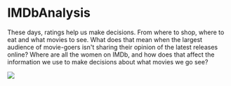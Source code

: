# IMDbAnalysis
These days, ratings help us make decisions. From where to shop, where to eat and what movies to see. What does that mean when the largest audience of movie-goers isn't sharing their opinion of the latest releases online? Where are all the women on IMDb, and how does that affect the information we use to make decisions about what movies we go see?

<div class='tableauPlaceholder' id='viz1543451201575' style='position: relative'><noscript><a href='#'><img alt=' ' src='https:&#47;&#47;public.tableau.com&#47;static&#47;images&#47;20&#47;2017MovieData&#47;NumberVotes_MalevFemale&#47;1_rss.png' style='border: none' /></a></noscript><object class='tableauViz'  style='display:none;'><param name='host_url' value='https%3A%2F%2Fpublic.tableau.com%2F' /> <param name='embed_code_version' value='3' /> <param name='site_root' value='' /><param name='name' value='2017MovieData&#47;NumberVotes_MalevFemale' /><param name='tabs' value='yes' /><param name='toolbar' value='yes' /><param name='static_image' value='https:&#47;&#47;public.tableau.com&#47;static&#47;images&#47;20&#47;2017MovieData&#47;NumberVotes_MalevFemale&#47;1.png' /> <param name='animate_transition' value='yes' /><param name='display_static_image' value='yes' /><param name='display_spinner' value='yes' /><param name='display_overlay' value='yes' /><param name='display_count' value='yes' /><param name='filter' value='publish=yes' /></object></div>                <script type='text/javascript'>                    var divElement = document.getElementById('viz1543451201575');                    var vizElement = divElement.getElementsByTagName('object')[0];                    vizElement.style.width='100%';vizElement.style.height=(divElement.offsetWidth*0.75)+'px';                    var scriptElement = document.createElement('script');                    'https://public.tableau.com/javascripts/api/viz_v1.js';                                  </script>
